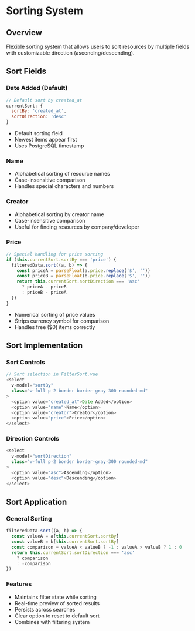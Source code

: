 # Sorting System

## Overview
Flexible sorting system that allows users to sort resources by multiple fields with customizable direction (ascending/descending).

## Sort Fields

### Date Added (Default)
```javascript
// Default sort by created_at
currentSort: {
  sortBy: 'created_at',
  sortDirection: 'desc'
}
```
- Default sorting field
- Newest items appear first
- Uses PostgreSQL timestamp

### Name
- Alphabetical sorting of resource names
- Case-insensitive comparison
- Handles special characters and numbers

### Creator
- Alphabetical sorting by creator name
- Case-insensitive comparison
- Useful for finding resources by company/developer

### Price
```javascript
// Special handling for price sorting
if (this.currentSort.sortBy === 'price') {
  filteredData.sort((a, b) => {
    const priceA = parseFloat(a.price.replace('$', ''))
    const priceB = parseFloat(b.price.replace('$', ''))
    return this.currentSort.sortDirection === 'asc' 
      ? priceA - priceB 
      : priceB - priceA
  })
}
```
- Numerical sorting of price values
- Strips currency symbol for comparison
- Handles free ($0) items correctly

## Sort Implementation

### Sort Controls
```javascript
// Sort selection in FilterSort.vue
<select 
  v-model="sortBy" 
  class="w-full p-2 border border-gray-300 rounded-md"
>
  <option value="created_at">Date Added</option>
  <option value="name">Name</option>
  <option value="creator">Creator</option>
  <option value="price">Price</option>
</select>
```

### Direction Controls
```javascript
<select 
  v-model="sortDirection" 
  class="w-full p-2 border border-gray-300 rounded-md"
>
  <option value="asc">Ascending</option>
  <option value="desc">Descending</option>
</select>
```

## Sort Application

### General Sorting
```javascript
filteredData.sort((a, b) => {
  const valueA = a[this.currentSort.sortBy]
  const valueB = b[this.currentSort.sortBy]
  const comparison = valueA < valueB ? -1 : valueA > valueB ? 1 : 0
  return this.currentSort.sortDirection === 'asc' 
    ? comparison 
    : -comparison
})
```

### Features
- Maintains filter state while sorting
- Real-time preview of sorted results
- Persists across searches
- Clear option to reset to default sort
- Combines with filtering system
